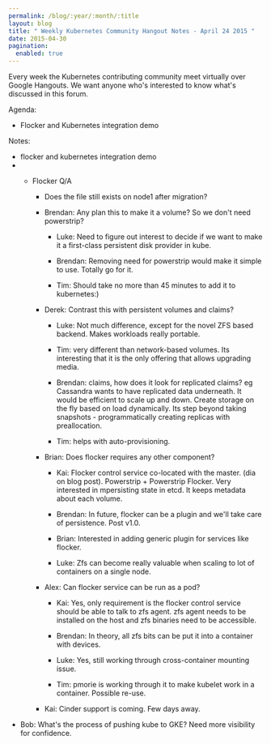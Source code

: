 ```yaml
---
permalink: /blog/:year/:month/:title
layout: blog
title: " Weekly Kubernetes Community Hangout Notes - April 24 2015 "
date: 2015-04-30
pagination:
  enabled: true
---
```

Every week the Kubernetes contributing community meet virtually over Google Hangouts. We want anyone who's interested to know what's discussed in this forum.  


Agenda:

* Flocker and Kubernetes integration demo

Notes:

* flocker and kubernetes integration demo
* * Flocker Q/A

    * Does the file still exists on node1 after migration?

    * Brendan: Any plan this to make it a volume? So we don't need powerstrip?

        * Luke:  Need to figure out interest to decide if we want to make it a first-class persistent disk provider in kube.

        * Brendan: Removing need for powerstrip would make it simple to use. Totally go for it.

        * Tim: Should take no more than 45 minutes to add it to kubernetes:)

    * Derek: Contrast this with persistent volumes and claims?

        * Luke: Not much difference, except for the novel ZFS based backend. Makes workloads really portable.

        * Tim: very different than network-based volumes. Its interesting that it is the only offering that allows upgrading media.

        * Brendan: claims, how does it look for replicated claims? eg Cassandra wants to have replicated data underneath. It would be efficient to scale up and down. Create storage on the fly based on load dynamically. Its step beyond taking snapshots - programmatically creating replicas with preallocation.

        * Tim: helps with auto-provisioning.

    * Brian: Does flocker requires any other component?

        * Kai: Flocker control service co-located with the master.  (dia on blog post). Powerstrip + Powerstrip Flocker. Very interested in mpersisting state in etcd. It keeps metadata about each volume.

        * Brendan: In future, flocker can be a plugin and we'll take care of persistence. Post v1.0.

        * Brian: Interested in adding generic plugin for services like flocker.

        * Luke: Zfs can become really valuable when scaling to lot of containers on a single node.

    * Alex: Can flocker service can be run as a pod?

        * Kai: Yes, only requirement is the flocker control service should be able to talk to zfs agent. zfs agent needs to be installed on the host and zfs binaries need to be accessible.

        * Brendan: In theory, all zfs bits can be put it into a container with devices.

        * Luke: Yes, still working through cross-container mounting issue.

        * Tim: pmorie is working through it to make kubelet work in a container. Possible re-use.

    * Kai: Cinder support is coming. Few days away.
* Bob: What's the process of pushing kube to GKE? Need more visibility for confidence.
